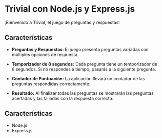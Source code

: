 # Trivial con Node.js y Express.js

¡Bienvenido a Trivial, el juego de preguntas y respuestas!

## Características

- **Preguntas y Respuestas:** El juego presenta preguntas variadas con múltiples opciones de respuesta.

- **Temporizador de 8 segundos:** Cada pregunta tiene un temporizador de 8 segundos. Si no respondes a tiempo, pasarás a la siguiente pregunta.

- **Contador de Puntuación:** La aplicación llevará un contador de las preguntas respondidas correctamente.

- **Resultado:** Al finalizar todas las preguntas se mostrarán las preguntas acertadas y las falladas con la respuesta correcta.

## Características
- Node.js
- Express.js
